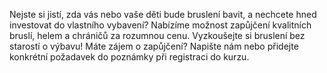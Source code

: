 Nejste si jistí, zda vás nebo vaše děti bude bruslení bavit, a nechcete hned investovat do vlastního vybavení? Nabízíme možnost zapůjčení kvalitních bruslí, helem a chráničů za rozumnou cenu. Vyzkoušejte si bruslení bez starostí o výbavu!
Máte zájem o zapůjčení? Napište nám nebo přidejte konkrétní požadavek do poznámky při registraci do kurzu.
